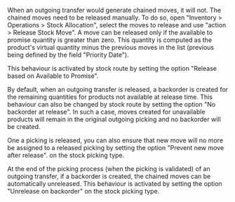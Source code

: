 When an outgoing transfer would generate chained moves, it will not. The
chained moves need to be released manually. To do so, open "Inventory \>
Operations \> Stock Allocation", select the moves to release and use
"action \> Release Stock Move". A move can be released only if the
available to promise quantity is greater than zero. This quantity is
computed as the product's virtual quantity minus the previous moves in
the list (previous being defined by the field "Priority Date").

This behaviour is activated by stock route by setting the option
"Release based on Available to Promise".

By default, when an outgoing transfer is released, a backorder is
created for the remaining quantities for products not available at
release time. This behaviour can also be changed by stock route by
setting the option "No backorder at release". In such a case, moves
created for unavailable products will remain in the original outgoing
picking and no backorder will be created.

One a picking is released, you can also ensure that new move will no
more be assigned to a released picking by setting the option "Prevent
new move after release". on the stock picking type.

At the end of the picking process (when the picking is validated) of an
outgoing transfer, if a backorder is created, the chained moves can be
automatically unreleased. This behaviour is activated by setting the
option "Unrelease on backorder" on the stock picking type.
